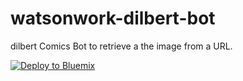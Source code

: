 # watsonwork-dilbert-bot
dilbert Comics Bot to retrieve a the image from a URL.

[![Deploy to Bluemix](https://bluemix.net/deploy/button.png)](https://bluemix.net/deploy?repository=https://github.com/WilliamHolmes/watsonwork-dilbert-bot&branch=master)

